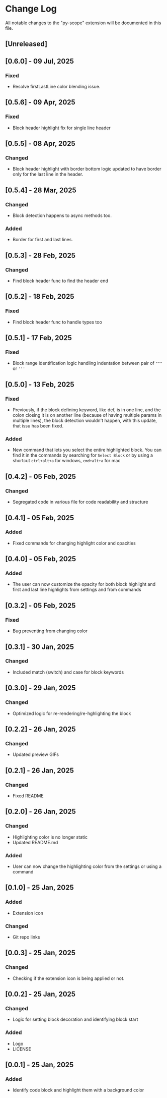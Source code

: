 # Change Log

All notable changes to the "py-scope" extension will be documented in this file.

## [Unreleased]

## [0.6.0] - 09 Jul, 2025
### Fixed
- Resolve firstLastLine color blending issue.

## [0.5.6] - 09 Apr, 2025
### Fixed
- Block header highlight fix for single line header

## [0.5.5] - 08 Apr, 2025
### Changed
- Block header highlight with border bottom logic updated to have border only for the last line in the header.

## [0.5.4] - 28 Mar, 2025
### Changed
- Block detection happens to async methods too.
### Added
- Border for first and last lines.

## [0.5.3] - 28 Feb, 2025
### Changed
- Find block header func to find the header end

## [0.5.2] - 18 Feb, 2025
### Fixed
- Find block header func to handle types too

## [0.5.1] - 17 Feb, 2025
### Fixed
- Block range identification logic handling indentation between pair of `"""` or `'''`

## [0.5.0] - 13 Feb, 2025
### Fixed
- Previously, if the block defining keyword, like def, is in one line, and the colon closing it is on another line (because of having multiple params in multiple lines), the block detection wouldn't happen, with this update, that issu has been fixed.
### Added
- New command that lets you select the entire highlighted block. You can find it in the commands by searching for `Select Block` or by using a shortcut `ctrl+alt+a` for windows, `cmd+alt+a` for mac

## [0.4.2] - 05 Feb, 2025
### Changed
- Segregated code in various file for code readability and structure

## [0.4.1] - 05 Feb, 2025
### Added
- Fixed commands for changing highlight color and opacities

## [0.4.0] - 05 Feb, 2025
### Added
- The user can now customize the opacity for both block highlight and first and last line highlights from settings and from commands

## [0.3.2] - 05 Feb, 2025
### Fixed
- Bug preventing from changing color

## [0.3.1] - 30 Jan, 2025
### Changed
- Included match (switch) and case for block keywords

## [0.3.0] - 29 Jan, 2025
### Changed
- Optimized logic for re-rendering/re-hghlighting the block

## [0.2.2] - 26 Jan, 2025
### Changed
- Updated preview GIFs

## [0.2.1] - 26 Jan, 2025
### Changed
- Fixed README

## [0.2.0] - 26 Jan, 2025
### Changed
- Highlighting color is no longer static
- Updated README.md
### Added
- User can now change the highlighting color from the settings or using a command

## [0.1.0] - 25 Jan, 2025
### Added
- Extension icon
### Changed
- Git repo links

## [0.0.3] - 25 Jan, 2025
### Changed
- Checking if the extension icon is being applied or not.

## [0.0.2] - 25 Jan, 2025
### Changed
- Logic for setting block decoration and identifying block start
### Added
- Logo
- LICENSE

## [0.0.1] - 25 Jan, 2025
### Added
- Identify code block and highlight them with a background color